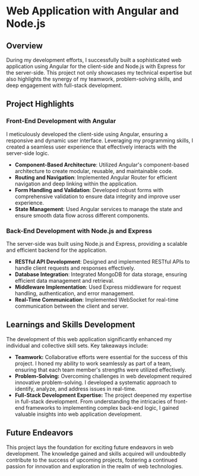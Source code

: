 # Web Application with Angular and Node.js

## Overview

During my development efforts, I successfully built a sophisticated web application using Angular for the client-side and Node.js with Express for the server-side. This project not only showcases my technical expertise but also highlights the synergy of my teamwork, problem-solving skills, and deep engagement with full-stack development.

## Project Highlights

### Front-End Development with Angular

I meticulously developed the client-side using Angular, ensuring a responsive and dynamic user interface. Leveraging my programming skills, I created a seamless user experience that effectively interacts with the server-side logic.

- **Component-Based Architecture**: Utilized Angular's component-based architecture to create modular, reusable, and maintainable code.
- **Routing and Navigation**: Implemented Angular Router for efficient navigation and deep linking within the application.
- **Form Handling and Validation**: Developed robust forms with comprehensive validation to ensure data integrity and improve user experience.
- **State Management**: Used Angular services to manage the state and ensure smooth data flow across different components.

### Back-End Development with Node.js and Express

The server-side was built using Node.js and Express, providing a scalable and efficient backend for the application.

- **RESTful API Development**: Designed and implemented RESTful APIs to handle client requests and responses effectively.
- **Database Integration**: Integrated MongoDB for data storage, ensuring efficient data management and retrieval.
- **Middleware Implementation**: Used Express middleware for request handling, authentication, and error management.
- **Real-Time Communication**: Implemented WebSocket for real-time communication between the client and server.

## Learnings and Skills Development

The development of this web application significantly enhanced my individual and collective skill sets. Key takeaways include:

- **Teamwork:** Collaborative efforts were essential for the success of this project. I honed my ability to work seamlessly as part of a team, ensuring that each team member's strengths were utilized effectively.
- **Problem-Solving:** Overcoming challenges in web development required innovative problem-solving. I developed a systematic approach to identify, analyze, and address issues in real-time.
- **Full-Stack Development Expertise:** The project deepened my expertise in full-stack development. From understanding the intricacies of front-end frameworks to implementing complex back-end logic, I gained valuable insights into web application development.

## Future Endeavors

This project lays the foundation for exciting future endeavors in web development. The knowledge gained and skills acquired will undoubtedly contribute to the success of upcoming projects, fostering a continued passion for innovation and exploration in the realm of web technologies.

